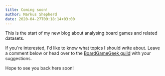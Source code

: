 ```yaml
---
title: Coming soon!
author: Markus Shepherd
date: 2020-04-27T09:18:14+03:00
---
```


This is the start of my new blog about analysing board games and related datasets.

If you're interested, I'd like to know what topics I should write about. Leave a comment below or head over to the [BoardGameGeek guild](https://boardgamegeek.com/guild/3611) with your suggestions.

Hope to see you back here soon!

